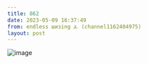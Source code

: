 ```yaml
---
title: 862
date: 2023-05-09 16:37:49
from: endless шизing ⍼ (channel1162404975)
layout: post
---
```


![image](photos/photo_45@09-05-2023_16-37-49.jpg)


